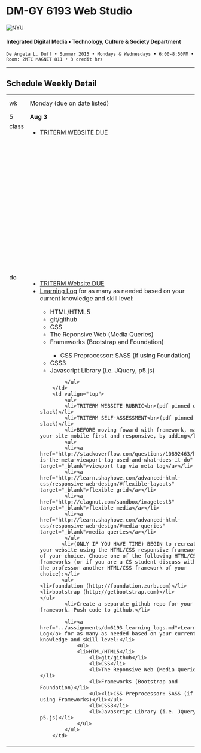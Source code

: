 # DM-GY 6193 Web Studio

![NYU](http://ws2.polishedsolid.com/de/nyu_soe_logo.png)
#### Integrated Digital Media • Technology, Culture & Society Department

    De Angela L. Duff • Summer 2015 • Mondays & Wednesdays • 6:00-8:50PM • Room: 2MTC MAGNET 811 • 3 credit hrs

---

## Schedule Weekly Detail

<table>
<tr>
<td>wk</td>
<td>Monday (due on date listed)</td>
<td>Wednesday (due on date listed)</td>
</tr>
<!-- first week -->
<tr>
        <td valign="top" width="4%">5</td>
        <td valign="top" width="48%"><strong>Aug 3</strong></td>
        <td valign="top" width="48%"><strong>Aug 5</strong></td>
</tr>
 <tr>
        <td valign="top">class</td>
        <td valign="top">   
            <ul>
            <li><a href="../dm6193_projects.md">TRITERM WEBSITE DUE</a></li>
            </ul>
            </td>
        <td valign="top">
            <ul>
            <li>TRITERM WEBSITE RUBRIC DUE</li>
            <li>TRITERM SELF-ASSESSMENT DUE</li>
            <li>HTML / CSS Frameworks: Foundation vs. Bootstrap</li>
            <li>CSS Preprocessors: <strong>SASS</strong> vs. LESS
            <li>Web Accessibility</li>
              
            </ul>
        </td>
</tr>
<tr>
        <td valign="top">do</td>
        <td valign="top">
            <ul>
            <li><a href="../dm6193_projects.md">TRITERM Website DUE</a></li>
            <li><a href="../assignments/dm6193_learning_logs.md">Learning Log</a> for as many as needed based on your current knowledge and skill level:</li>
                    <ul>
                   <li>HTML/HTML5</li>
                    <li>git/github</li>
                    <li>CSS</li>
                    <li>The Reponsive Web (Media Queries)</li>
                    <li>Frameworks (Bootstrap and Foundation)</li>
                    <ul><li>CSS Preprocessor: SASS (if using Foundation)</li></ul>
                    <li>CSS3</li>
                    <li>Javascript Library (i.e. JQuery, p5.js)</li>                    
                    </ul>
            
            </ul>    
        </td>
        <td valign="top">
            <ul>
            <li>TRITERM WEBSITE RUBRIC<br>(pdf pinned on slack)</li>
            <li>TRITERM SELF-ASSESSMENT<br>(pdf pinned on slack)</li>
            <li>BEFORE moving foward with framework, make your site mobile first and responsive, by adding</li>
            <ul>
            <li><a href="http://stackoverflow.com/questions/10892463/how-is-the-meta-viewport-tag-used-and-what-does-it-do" target="_blank">viewport tag via meta tag</a></li>
            <li><a href="http://learn.shayhowe.com/advanced-html-css/responsive-web-design/#flexible-layouts" target="_blank">flexible grid</a></li>
            <li><a href="http://clagnut.com/sandbox/imagetest3" target="_blank">flexible media</a></li>
            <li><a href="http://learn.shayhowe.com/advanced-html-css/responsive-web-design/#media-queries" target="_blank">media queries</a></li>
            </ul>
           <li>(ONLY IF YOU HAVE TIME) BEGIN to recreate your website using the HTML/CSS responsive framework of your choice. Choose one of the following HTML/CSS frameworks (or if you are a CS student discuss with the professor another HTML/CSS framework of your choice):</li>
           <ul>
    <li>foundation (http://foundation.zurb.com)</li>
    <li>bootstrap (http://getbootstrap.com)</li>
    </ul>
            <li>Create a separate github repo for your framework. Push code to github.</li>
    
            <li><a href="../assignments/dm6193_learning_logs.md">Learning Log</a> for as many as needed based on your current knowledge and skill level:</li>
                <ul>
                <li>HTML/HTML5</li>
                    <li>git/github</li>
                    <li>CSS</li>
                    <li>The Reponsive Web (Media Queries)</li>
                    <li>Frameworks (Bootstrap and Foundation)</li>
                    <ul><li>CSS Preprocessor: SASS (if using Frameworks)</li></ul>
                    <li>CSS3</li>
                    <li>Javascript Library (i.e. JQuery, p5.js)</li>
                </ul>
            </ul>
        </td>
</tr>
</table>